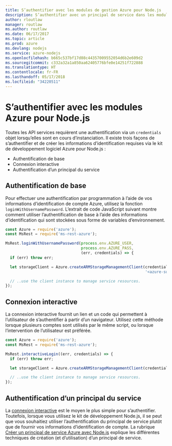 ```yaml
---
title: S’authentifier avec les modules de gestion Azure pour Node.js
description: S’authentifier avec un principal de service dans les modules de gestion Azure pour Node.js
author: rloutlaw
manager: routlaw
ms.author: routlaw
ms.date: 06/17/2017
ms.topic: article
ms.prod: azure
ms.devlang: nodejs
ms.service: azure-nodejs
ms.openlocfilehash: b665c537bf17d08c44357009552054d6b2e609d2
ms.sourcegitcommit: c332a32a1a850aa62405776bfe0e14251f722888
ms.translationtype: HT
ms.contentlocale: fr-FR
ms.lasthandoff: 05/17/2018
ms.locfileid: "34220511"
---
```

# <a name="authenticate-with-the-azure-modules-for-nodejs"></a>S’authentifier avec les modules Azure pour Node.js 

Toutes les API services requièrent une authentification via un `credentials` objet lorsqu’elles sont en cours d’instanciation. Il existe trois façons de s’authentifier et de créer les informations d’identification requises via le kit de développement logiciel Azure pour Node.js : 

- Authentification de base
- Connexion interactive
- Authentification d’un principal du service

## <a name="basic-authentication"></a>Authentification de base

Pour effectuer une authentification par programmation à l’aide de vos informations d’identification de compte Azure, utilisez la fonction `loginWithUsernamePassword`. L’extrait de code JavaScript suivant montre comment utiliser l’authentification de base à l’aide des informations d’identification qui sont stockées sous forme de variables d’environnement. 

```javascript
const Azure = require('azure');
const MsRest = require('ms-rest-azure');

MsRest.loginWithUsernamePassword(process.env.AZURE_USER, 
                                 process.env.AZURE_PASS, 
                                 (err, credentials) => {
  if (err) throw err;

  let storageClient = Azure.createARMStorageManagementClient(credentials, 
                                                             '<azure-subscription-id>');

  // ..use the client instance to manage service resources.
});
```

## <a name="interactive-login"></a>Connexion interactive

La connexion interactive fournit un lien et un code qui permettent à l’utilisateur de s’authentifier à partir d’un navigateur. Utilisez cette méthode lorsque plusieurs comptes sont utilisés par le même script, ou lorsque l’intervention de l’utilisateur est préférée.

```javascript
const Azure = require('azure');
const MsRest = require('ms-rest-azure');

MsRest.interactiveLogin((err, credentials) => {
  if (err) throw err;

  let storageClient = Azure.createARMStorageManagementClient(credentials, '<azure-subscription-id>');

  // ..use the client instance to manage service resources.
});
```

## <a name="service-principal-authentication"></a>Authentification d’un principal du service

La [connexion interactive](#interactive-login) est le moyen le plus simple pour s’authentifier. Toutefois, lorsque vous utilisez le kit de développement Node.js, il se peut que vous souhaitiez utiliser l’authentification du principal de service plutôt que de fournir vos informations d’identification de compte. La rubrique [Créer un principal de service Azure avec Node.js](./node-sdk-azure-authenticate-principal.md) explique les différentes techniques de création (et d’utilisation) d’un principal de service. 